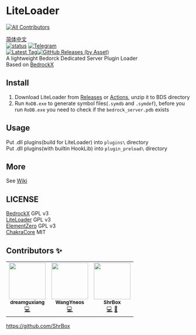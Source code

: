 # LiteLoader
<!-- ALL-CONTRIBUTORS-BADGE:START - Do not remove or modify this section -->
[![All Contributors](https://img.shields.io/badge/all_contributors-3-orange.svg?style=flat-square)](#contributors-)
<!-- ALL-CONTRIBUTORS-BADGE:END -->
[简体中文](README_zhcn.md)   
<a href="https://github.com/LiteLDev/LiteLoader/actions">![status](https://img.shields.io/github/workflow/status/LiteLDev/LiteLoader/Build%20LiteLoader?style=for-the-badge)</a>
<a href="https://t.me/liteloader">![Telegram](https://img.shields.io/badge/telegram-LiteLoader-%232CA5E0?style=for-the-badge&logo=Telegram)</a><br>
<a href="https://github.com/LiteLDev/LiteLoader/releases/latest">![Latest Tag](https://img.shields.io/github/v/tag/LiteLDev/LiteLoader?label=LATEST%20TAG&style=for-the-badge)![GitHub Releases (by Asset)](https://img.shields.io/github/downloads/LiteLDev/LiteLoader/latest/total?style=for-the-badge)</a><br>
A lightweight Bedorck Dedicated Server Plugin Loader  
Based on [BedrockX](https://github.com/Sysca11/BedrockX)  

## Install
1. Download LiteLoader from [Releases](https://github.com/LiteLDev/LiteLoader/releases) or [Actions](https://github.com/LiteLDev/LiteLoader/actions), unzip it to BDS directory
2. Run `RoDB.exe` to generate symbol files(`.symdb` and `.symdef`), before you run `RoDB.exe` you need to check if the `bedrock_server.pdb` exists

## Usage
Put .dll plugins(build for LiteLoader) into `plugins\` directory  
Put .dll plugins(with builtin HookLib) into `plugin_preload\` directory  

## More
See [Wiki](https://github.com/LiteLDev/LiteLoader/wiki)

## LICENSE  
[BedrockX](https://github.com/Sysca11/BedrockX) GPL v3  
[LiteLoader](https://github.com/LiteLDev/LiteLoader) GPL v3  
[ElementZero](https://github.com/Element-0/ElementZero) GPL v3  
[ChakraCore](https://github.com/chakra-core/ChakraCore) MIT  

## Contributors ✨

<!-- ALL-CONTRIBUTORS-LIST:START - Do not remove or modify this section -->
<!-- prettier-ignore-start -->
<!-- markdownlint-disable -->
<table>
  <tr>
    <td align="center"><a href="https://github.com/dreamguxiang"><img src="https://avatars.githubusercontent.com/u/62042544?v=4?s=100" width="100px;" alt=""/><br /><sub><b>dreamguxiang</b></sub></a><br /><a href="https://github.com/LiteLDev/BDSLiteLoader/commits?author=dreamguxiang" title="Code">💻</a></td>
    <td align="center"><a href="https://github.com/WangYneos"><img src="https://avatars.githubusercontent.com/u/42824603?v=4?s=100" width="100px;" alt=""/><br /><sub><b>WangYneos</b></sub></a><br /><a href="https://github.com/LiteLDev/BDSLiteLoader/commits?author=WangYneos" title="Code">💻</a></td>
    <td align="center"><a href="https://github.com/ShrBox"><img src="https://avatars.githubusercontent.com/u/53301243?v=4?s=100" width="100px;" alt=""/><br /><sub><b>ShrBox</b></sub></a><br /><a href="https://github.com/LiteLDev/BDSLiteLoader/commits?author=ShrBox" title="Code">💻</a> <a href="https://www.sakuralo.top" title="Blogposts">📝</a></td>
  </tr>
</table>

<!-- markdownlint-restore -->
<!-- prettier-ignore-end -->

<!-- ALL-CONTRIBUTORS-LIST:END -->
https://github.com/ShrBox
